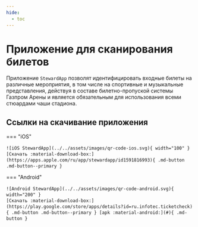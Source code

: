 ```yaml
---
hide:
  - toc
---
```


# Приложение для сканирования билетов
Приложение `StewardApp` позволят идентифицировать входные билеты на различные мероприятия, в том числе на спортивные и музыкальные представления, действуя в составе билетно-пропуской системы Газпром Арены и является обязательным для использования всеми стюардами чаши стадиона.

## Ссылки на скачивание приложения

=== "iOS"

    ![iOS StewardApp](../../assets/images/qr-code-ios.svg){ width="100" }
    [Скачать :material-download-box:](https://apps.apple.com/ru/app/stewardapp/id1591816993){ .md-button .md-button--primary }

=== "Android"

    ![Android StewardApp](../../assets/images/qr-code-android.svg){ width="200" }
    [Скачать :material-download-box:](https://play.google.com/store/apps/details?id=ru.infotec.ticketcheck){ .md-button .md-button--primary } [apk :material-android:](#){ .md-button }
